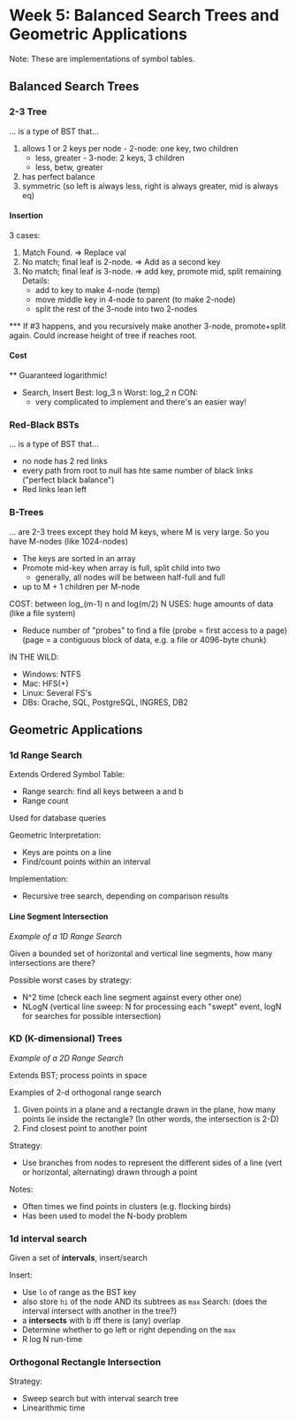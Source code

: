 # Week 5: Balanced Search Trees and Geometric Applications

Note: These are implementations of symbol tables.

## Balanced Search Trees

### 2-3 Tree

... is a type of BST that...

  1. allows 1 or 2 keys per node
    - 2-node: one key, two children
      - less, greater
    - 3-node: 2 keys, 3 children
      - less, betw, greater
  2. has perfect balance
  3. symmetric (so left is always less, right is always greater, mid is always eq)

#### Insertion

3 cases:

1. Match Found. => Replace val
2. No match; final leaf is 2-node. => Add as a second key
3. No match; final leaf is 3-node. => add key, promote mid, split remaining
    Details:
    - add to key to make 4-node (temp)
    - move middle key in 4-node to parent (to make 2-node)
    - split the rest of the 3-node into two 2-nodes

*** If #3 happens, and you recursively make another 3-node, promote+split again. Could increase height of tree if reaches root.

#### Cost

** Guaranteed logarithmic!
- Search, Insert
  Best: log_3 n
  Worst: log_2 n
CON:
  - very complicated to implement and there's an easier way!

### Red-Black BSTs

... is a type of BST that...

- no node has 2 red links
- every path from root to null has hte same number of black links ("perfect black balance")
- Red links lean left

### B-Trees

... are 2-3 trees except they hold M keys, where M is very large. So you have M-nodes (like 1024-nodes)

- The keys are sorted in an array
- Promote mid-key when array is full, split child into two
  - generally, all nodes will be between half-full and full
- up to M + 1 children per M-node

COST: between log_(m-1) n and log(m/2) N
USES: huge amounts of data (like a file system)
  - Reduce number of "probes" to find a file (probe = first access to a page) (page = a contiguous block of data, e.g. a file or 4096-byte chunk)

IN THE WILD:
  - Windows: NTFS
  - Mac: HFS(+)
  - Linux: Several FS's
  - DBs: Orache, SQL, PostgreSQL, INGRES, DB2

## Geometric Applications

### 1d Range Search

Extends Ordered Symbol Table:
  - Range search: find all keys between a and b
  - Range count

Used for database queries

Geometric Interpretation:
  - Keys are points on a line
  - Find/count points within an interval

Implementation:
  - Recursive tree search, depending on comparison results

#### Line Segment Intersection

*Example of a 1D Range Search*

Given a bounded set of horizontal and vertical line segments, how many intersections are there?

Possible worst cases by strategy:
  - N^2 time (check each line segment against every other one)
  - NLogN (vertical line sweep: N for processing each "swept" event, logN for searches for possible intersection)

### KD (K-dimensional) Trees

*Example of a 2D Range Search*

Extends BST; process points in space

Examples of 2-d orthogonal range search
  1. Given points in a plane and a rectangle drawn in the plane, how many points lie inside the rectangle? (In other words, the intersection is 2-D)
  2. Find closest point to another point

Strategy:
  - Use branches from nodes to represent the different sides of a line (vert or horizontal, alternating) drawn through a point

Notes:
  - Often times we find points in clusters (e.g. flocking birds)
  - Has been used to model the N-body problem

### 1d interval search

Given a set of **intervals**, insert/search

Insert:
  - Use `lo` of range as the BST key
  - also store `hi` of the node AND its subtrees as `max`
Search: (does the interval intersect with another in the tree?)
  - a **intersects** with b iff there is (any) overlap
  - Determine whether to go left or right depending on the `max`
  - R log N run-time

### Orthogonal Rectangle Intersection

Strategy:
  - Sweep search but with interval search tree
  - Linearithmic time
